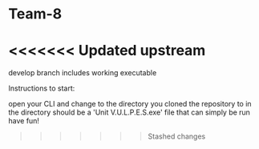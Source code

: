 # Team-8
<<<<<<< Updated upstream
=======

develop branch includes working executable

Instructions to start:

open your CLI and change to the directory you cloned the repository to
in the directory should be a 'Unit V.U.L.P.E.S.exe' file that can simply be run
have fun!
>>>>>>> Stashed changes

